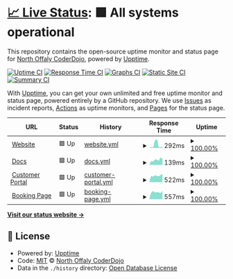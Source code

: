 # [📈 Live Status](https://status.northoffalydojo.xyz): <!--live status--> **🟩 All systems operational**

This repository contains the open-source uptime monitor and status page for [North Offaly CoderDojo](https://northoffalydojo.xyz), powered by [Upptime](https://github.com/upptime/upptime).

[![Uptime CI](https://github.com/northoffalydojo/status/workflows/Uptime%20CI/badge.svg)](https://github.com/northoffalydojo/status/actions?query=workflow%3A%22Uptime+CI%22)
[![Response Time CI](https://github.com/northoffalydojo/status/workflows/Response%20Time%20CI/badge.svg)](https://github.com/northoffalydojo/status/actions?query=workflow%3A%22Response+Time+CI%22)
[![Graphs CI](https://github.com/northoffalydojo/status/workflows/Graphs%20CI/badge.svg)](https://github.com/northoffalydojo/status/actions?query=workflow%3A%22Graphs+CI%22)
[![Static Site CI](https://github.com/northoffalydojo/status/workflows/Static%20Site%20CI/badge.svg)](https://github.com/northoffalydojo/status/actions?query=workflow%3A%22Static+Site+CI%22)
[![Summary CI](https://github.com/northoffalydojo/status/workflows/Summary%20CI/badge.svg)](https://github.com/northoffalydojo/status/actions?query=workflow%3A%22Summary+CI%22)

With [Upptime](https://upptime.js.org), you can get your own unlimited and free uptime monitor and status page, powered entirely by a GitHub repository. We use [Issues](https://github.com/northoffalydojo/status/issues) as incident reports, [Actions](https://github.com/northoffalydojo/status/actions) as uptime monitors, and [Pages](https://status.northoffalydojo.xyz) for the status page.

<!--start: status pages-->
<!-- This summary is generated by Upptime (https://github.com/upptime/upptime) -->
<!-- Do not edit this manually, your changes will be overwritten -->
<!-- prettier-ignore -->
| URL | Status | History | Response Time | Uptime |
| --- | ------ | ------- | ------------- | ------ |
| <img alt="" src="https://favicons.githubusercontent.com/northoffalydojo.xyz" height="13"> [Website](https://northoffalydojo.xyz) | 🟩 Up | [website.yml](https://github.com/northoffalydojo/statuspage/commits/HEAD/history/website.yml) | <details><summary><img alt="Response time graph" src="./graphs/website/response-time-week.png" height="20"> 292ms</summary><br><a href="https://status.northoffalydojo.xyz/history/website"><img alt="Response time 126" src="https://img.shields.io/endpoint?url=https%3A%2F%2Fraw.githubusercontent.com%2Fnorthoffalydojo%2Fstatuspage%2FHEAD%2Fapi%2Fwebsite%2Fresponse-time.json"></a><br><a href="https://status.northoffalydojo.xyz/history/website"><img alt="24-hour response time 131" src="https://img.shields.io/endpoint?url=https%3A%2F%2Fraw.githubusercontent.com%2Fnorthoffalydojo%2Fstatuspage%2FHEAD%2Fapi%2Fwebsite%2Fresponse-time-day.json"></a><br><a href="https://status.northoffalydojo.xyz/history/website"><img alt="7-day response time 292" src="https://img.shields.io/endpoint?url=https%3A%2F%2Fraw.githubusercontent.com%2Fnorthoffalydojo%2Fstatuspage%2FHEAD%2Fapi%2Fwebsite%2Fresponse-time-week.json"></a><br><a href="https://status.northoffalydojo.xyz/history/website"><img alt="30-day response time 148" src="https://img.shields.io/endpoint?url=https%3A%2F%2Fraw.githubusercontent.com%2Fnorthoffalydojo%2Fstatuspage%2FHEAD%2Fapi%2Fwebsite%2Fresponse-time-month.json"></a><br><a href="https://status.northoffalydojo.xyz/history/website"><img alt="1-year response time 126" src="https://img.shields.io/endpoint?url=https%3A%2F%2Fraw.githubusercontent.com%2Fnorthoffalydojo%2Fstatuspage%2FHEAD%2Fapi%2Fwebsite%2Fresponse-time-year.json"></a></details> | <details><summary><a href="https://status.northoffalydojo.xyz/history/website">100.00%</a></summary><a href="https://status.northoffalydojo.xyz/history/website"><img alt="All-time uptime 99.99%" src="https://img.shields.io/endpoint?url=https%3A%2F%2Fraw.githubusercontent.com%2Fnorthoffalydojo%2Fstatuspage%2FHEAD%2Fapi%2Fwebsite%2Fuptime.json"></a><br><a href="https://status.northoffalydojo.xyz/history/website"><img alt="24-hour uptime 100.00%" src="https://img.shields.io/endpoint?url=https%3A%2F%2Fraw.githubusercontent.com%2Fnorthoffalydojo%2Fstatuspage%2FHEAD%2Fapi%2Fwebsite%2Fuptime-day.json"></a><br><a href="https://status.northoffalydojo.xyz/history/website"><img alt="7-day uptime 100.00%" src="https://img.shields.io/endpoint?url=https%3A%2F%2Fraw.githubusercontent.com%2Fnorthoffalydojo%2Fstatuspage%2FHEAD%2Fapi%2Fwebsite%2Fuptime-week.json"></a><br><a href="https://status.northoffalydojo.xyz/history/website"><img alt="30-day uptime 100.00%" src="https://img.shields.io/endpoint?url=https%3A%2F%2Fraw.githubusercontent.com%2Fnorthoffalydojo%2Fstatuspage%2FHEAD%2Fapi%2Fwebsite%2Fuptime-month.json"></a><br><a href="https://status.northoffalydojo.xyz/history/website"><img alt="1-year uptime 99.99%" src="https://img.shields.io/endpoint?url=https%3A%2F%2Fraw.githubusercontent.com%2Fnorthoffalydojo%2Fstatuspage%2FHEAD%2Fapi%2Fwebsite%2Fuptime-year.json"></a></details>
| <img alt="" src="https://favicons.githubusercontent.com/support.northoffalydojo.xyz" height="13"> [Docs](https://support.northoffalydojo.xyz) | 🟩 Up | [docs.yml](https://github.com/northoffalydojo/statuspage/commits/HEAD/history/docs.yml) | <details><summary><img alt="Response time graph" src="./graphs/docs/response-time-week.png" height="20"> 139ms</summary><br><a href="https://status.northoffalydojo.xyz/history/docs"><img alt="Response time 246" src="https://img.shields.io/endpoint?url=https%3A%2F%2Fraw.githubusercontent.com%2Fnorthoffalydojo%2Fstatuspage%2FHEAD%2Fapi%2Fdocs%2Fresponse-time.json"></a><br><a href="https://status.northoffalydojo.xyz/history/docs"><img alt="24-hour response time 163" src="https://img.shields.io/endpoint?url=https%3A%2F%2Fraw.githubusercontent.com%2Fnorthoffalydojo%2Fstatuspage%2FHEAD%2Fapi%2Fdocs%2Fresponse-time-day.json"></a><br><a href="https://status.northoffalydojo.xyz/history/docs"><img alt="7-day response time 139" src="https://img.shields.io/endpoint?url=https%3A%2F%2Fraw.githubusercontent.com%2Fnorthoffalydojo%2Fstatuspage%2FHEAD%2Fapi%2Fdocs%2Fresponse-time-week.json"></a><br><a href="https://status.northoffalydojo.xyz/history/docs"><img alt="30-day response time 167" src="https://img.shields.io/endpoint?url=https%3A%2F%2Fraw.githubusercontent.com%2Fnorthoffalydojo%2Fstatuspage%2FHEAD%2Fapi%2Fdocs%2Fresponse-time-month.json"></a><br><a href="https://status.northoffalydojo.xyz/history/docs"><img alt="1-year response time 246" src="https://img.shields.io/endpoint?url=https%3A%2F%2Fraw.githubusercontent.com%2Fnorthoffalydojo%2Fstatuspage%2FHEAD%2Fapi%2Fdocs%2Fresponse-time-year.json"></a></details> | <details><summary><a href="https://status.northoffalydojo.xyz/history/docs">100.00%</a></summary><a href="https://status.northoffalydojo.xyz/history/docs"><img alt="All-time uptime 99.99%" src="https://img.shields.io/endpoint?url=https%3A%2F%2Fraw.githubusercontent.com%2Fnorthoffalydojo%2Fstatuspage%2FHEAD%2Fapi%2Fdocs%2Fuptime.json"></a><br><a href="https://status.northoffalydojo.xyz/history/docs"><img alt="24-hour uptime 100.00%" src="https://img.shields.io/endpoint?url=https%3A%2F%2Fraw.githubusercontent.com%2Fnorthoffalydojo%2Fstatuspage%2FHEAD%2Fapi%2Fdocs%2Fuptime-day.json"></a><br><a href="https://status.northoffalydojo.xyz/history/docs"><img alt="7-day uptime 100.00%" src="https://img.shields.io/endpoint?url=https%3A%2F%2Fraw.githubusercontent.com%2Fnorthoffalydojo%2Fstatuspage%2FHEAD%2Fapi%2Fdocs%2Fuptime-week.json"></a><br><a href="https://status.northoffalydojo.xyz/history/docs"><img alt="30-day uptime 100.00%" src="https://img.shields.io/endpoint?url=https%3A%2F%2Fraw.githubusercontent.com%2Fnorthoffalydojo%2Fstatuspage%2FHEAD%2Fapi%2Fdocs%2Fuptime-month.json"></a><br><a href="https://status.northoffalydojo.xyz/history/docs"><img alt="1-year uptime 99.99%" src="https://img.shields.io/endpoint?url=https%3A%2F%2Fraw.githubusercontent.com%2Fnorthoffalydojo%2Fstatuspage%2FHEAD%2Fapi%2Fdocs%2Fuptime-year.json"></a></details>
| <img alt="" src="https://favicons.githubusercontent.com/portal.northoffalydojo.xyz" height="13"> [Customer Portal](https://portal.northoffalydojo.xyz/support) | 🟩 Up | [customer-portal.yml](https://github.com/northoffalydojo/statuspage/commits/HEAD/history/customer-portal.yml) | <details><summary><img alt="Response time graph" src="./graphs/customer-portal/response-time-week.png" height="20"> 522ms</summary><br><a href="https://status.northoffalydojo.xyz/history/customer-portal"><img alt="Response time 858" src="https://img.shields.io/endpoint?url=https%3A%2F%2Fraw.githubusercontent.com%2Fnorthoffalydojo%2Fstatuspage%2FHEAD%2Fapi%2Fcustomer-portal%2Fresponse-time.json"></a><br><a href="https://status.northoffalydojo.xyz/history/customer-portal"><img alt="24-hour response time 652" src="https://img.shields.io/endpoint?url=https%3A%2F%2Fraw.githubusercontent.com%2Fnorthoffalydojo%2Fstatuspage%2FHEAD%2Fapi%2Fcustomer-portal%2Fresponse-time-day.json"></a><br><a href="https://status.northoffalydojo.xyz/history/customer-portal"><img alt="7-day response time 522" src="https://img.shields.io/endpoint?url=https%3A%2F%2Fraw.githubusercontent.com%2Fnorthoffalydojo%2Fstatuspage%2FHEAD%2Fapi%2Fcustomer-portal%2Fresponse-time-week.json"></a><br><a href="https://status.northoffalydojo.xyz/history/customer-portal"><img alt="30-day response time 550" src="https://img.shields.io/endpoint?url=https%3A%2F%2Fraw.githubusercontent.com%2Fnorthoffalydojo%2Fstatuspage%2FHEAD%2Fapi%2Fcustomer-portal%2Fresponse-time-month.json"></a><br><a href="https://status.northoffalydojo.xyz/history/customer-portal"><img alt="1-year response time 858" src="https://img.shields.io/endpoint?url=https%3A%2F%2Fraw.githubusercontent.com%2Fnorthoffalydojo%2Fstatuspage%2FHEAD%2Fapi%2Fcustomer-portal%2Fresponse-time-year.json"></a></details> | <details><summary><a href="https://status.northoffalydojo.xyz/history/customer-portal">100.00%</a></summary><a href="https://status.northoffalydojo.xyz/history/customer-portal"><img alt="All-time uptime 98.73%" src="https://img.shields.io/endpoint?url=https%3A%2F%2Fraw.githubusercontent.com%2Fnorthoffalydojo%2Fstatuspage%2FHEAD%2Fapi%2Fcustomer-portal%2Fuptime.json"></a><br><a href="https://status.northoffalydojo.xyz/history/customer-portal"><img alt="24-hour uptime 100.00%" src="https://img.shields.io/endpoint?url=https%3A%2F%2Fraw.githubusercontent.com%2Fnorthoffalydojo%2Fstatuspage%2FHEAD%2Fapi%2Fcustomer-portal%2Fuptime-day.json"></a><br><a href="https://status.northoffalydojo.xyz/history/customer-portal"><img alt="7-day uptime 100.00%" src="https://img.shields.io/endpoint?url=https%3A%2F%2Fraw.githubusercontent.com%2Fnorthoffalydojo%2Fstatuspage%2FHEAD%2Fapi%2Fcustomer-portal%2Fuptime-week.json"></a><br><a href="https://status.northoffalydojo.xyz/history/customer-portal"><img alt="30-day uptime 100.00%" src="https://img.shields.io/endpoint?url=https%3A%2F%2Fraw.githubusercontent.com%2Fnorthoffalydojo%2Fstatuspage%2FHEAD%2Fapi%2Fcustomer-portal%2Fuptime-month.json"></a><br><a href="https://status.northoffalydojo.xyz/history/customer-portal"><img alt="1-year uptime 98.73%" src="https://img.shields.io/endpoint?url=https%3A%2F%2Fraw.githubusercontent.com%2Fnorthoffalydojo%2Fstatuspage%2FHEAD%2Fapi%2Fcustomer-portal%2Fuptime-year.json"></a></details>
| <img alt="" src="https://favicons.githubusercontent.com/ti.to" height="13"> [Booking Page](https://ti.to/northoffalydojo) | 🟩 Up | [booking-page.yml](https://github.com/northoffalydojo/statuspage/commits/HEAD/history/booking-page.yml) | <details><summary><img alt="Response time graph" src="./graphs/booking-page/response-time-week.png" height="20"> 557ms</summary><br><a href="https://status.northoffalydojo.xyz/history/booking-page"><img alt="Response time 793" src="https://img.shields.io/endpoint?url=https%3A%2F%2Fraw.githubusercontent.com%2Fnorthoffalydojo%2Fstatuspage%2FHEAD%2Fapi%2Fbooking-page%2Fresponse-time.json"></a><br><a href="https://status.northoffalydojo.xyz/history/booking-page"><img alt="24-hour response time 660" src="https://img.shields.io/endpoint?url=https%3A%2F%2Fraw.githubusercontent.com%2Fnorthoffalydojo%2Fstatuspage%2FHEAD%2Fapi%2Fbooking-page%2Fresponse-time-day.json"></a><br><a href="https://status.northoffalydojo.xyz/history/booking-page"><img alt="7-day response time 557" src="https://img.shields.io/endpoint?url=https%3A%2F%2Fraw.githubusercontent.com%2Fnorthoffalydojo%2Fstatuspage%2FHEAD%2Fapi%2Fbooking-page%2Fresponse-time-week.json"></a><br><a href="https://status.northoffalydojo.xyz/history/booking-page"><img alt="30-day response time 651" src="https://img.shields.io/endpoint?url=https%3A%2F%2Fraw.githubusercontent.com%2Fnorthoffalydojo%2Fstatuspage%2FHEAD%2Fapi%2Fbooking-page%2Fresponse-time-month.json"></a><br><a href="https://status.northoffalydojo.xyz/history/booking-page"><img alt="1-year response time 793" src="https://img.shields.io/endpoint?url=https%3A%2F%2Fraw.githubusercontent.com%2Fnorthoffalydojo%2Fstatuspage%2FHEAD%2Fapi%2Fbooking-page%2Fresponse-time-year.json"></a></details> | <details><summary><a href="https://status.northoffalydojo.xyz/history/booking-page">100.00%</a></summary><a href="https://status.northoffalydojo.xyz/history/booking-page"><img alt="All-time uptime 99.95%" src="https://img.shields.io/endpoint?url=https%3A%2F%2Fraw.githubusercontent.com%2Fnorthoffalydojo%2Fstatuspage%2FHEAD%2Fapi%2Fbooking-page%2Fuptime.json"></a><br><a href="https://status.northoffalydojo.xyz/history/booking-page"><img alt="24-hour uptime 100.00%" src="https://img.shields.io/endpoint?url=https%3A%2F%2Fraw.githubusercontent.com%2Fnorthoffalydojo%2Fstatuspage%2FHEAD%2Fapi%2Fbooking-page%2Fuptime-day.json"></a><br><a href="https://status.northoffalydojo.xyz/history/booking-page"><img alt="7-day uptime 100.00%" src="https://img.shields.io/endpoint?url=https%3A%2F%2Fraw.githubusercontent.com%2Fnorthoffalydojo%2Fstatuspage%2FHEAD%2Fapi%2Fbooking-page%2Fuptime-week.json"></a><br><a href="https://status.northoffalydojo.xyz/history/booking-page"><img alt="30-day uptime 100.00%" src="https://img.shields.io/endpoint?url=https%3A%2F%2Fraw.githubusercontent.com%2Fnorthoffalydojo%2Fstatuspage%2FHEAD%2Fapi%2Fbooking-page%2Fuptime-month.json"></a><br><a href="https://status.northoffalydojo.xyz/history/booking-page"><img alt="1-year uptime 99.95%" src="https://img.shields.io/endpoint?url=https%3A%2F%2Fraw.githubusercontent.com%2Fnorthoffalydojo%2Fstatuspage%2FHEAD%2Fapi%2Fbooking-page%2Fuptime-year.json"></a></details>

<!--end: status pages-->

[**Visit our status website →**](https://status.northoffalydojo.xyz)

## 📄 License

- Powered by: [Upptime](https://github.com/upptime/upptime)
- Code: [MIT](./LICENSE) © [North Offaly CoderDojo](https://northoffalydojo.xyz)
- Data in the `./history` directory: [Open Database License](https://opendatacommons.org/licenses/odbl/1-0/)
